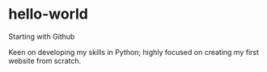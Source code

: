 # hello-world
Starting with Github

Keen on developing my skills in Python; highly focused on creating my first website from scratch.
